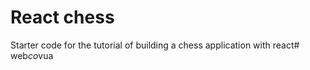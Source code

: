 # React chess

Starter code for the tutorial of building a chess application with react#   w e b _ c o _ v u a  
 